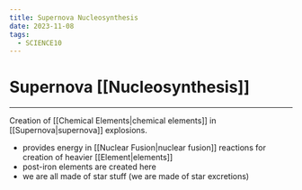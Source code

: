 ```yaml
---
title: Supernova Nucleosynthesis
date: 2023-11-08
tags:
  - SCIENCE10
---
```


# Supernova [[Nucleosynthesis]]

---

Creation of [[Chemical Elements|chemical elements]] in [[Supernova|supernova]] explosions.

- provides energy in [[Nuclear Fusion|nuclear fusion]] reactions for creation of heavier [[Element|elements]]
- post-iron elements are created here
- we are all made of star stuff (we are made of star excretions)
